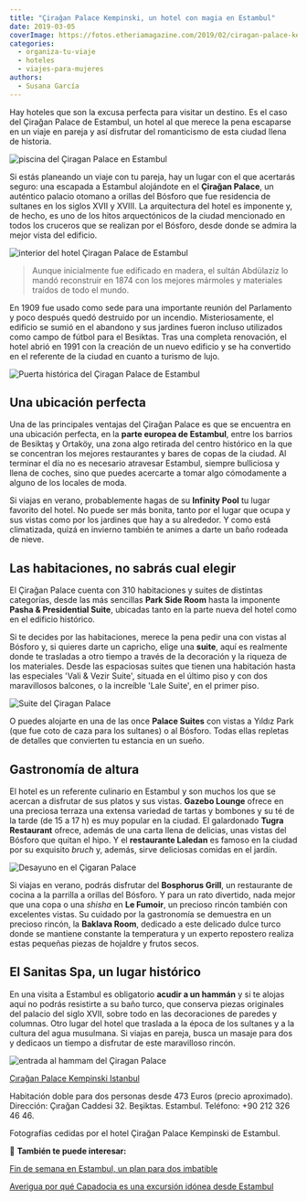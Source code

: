 ```yaml
---
title: "Çirağan Palace Kempinski, un hotel con magia en Estambul"
date: 2019-03-05
coverImage: https://fotos.etheriamagazine.com/2019/02/ciragan-palace-kempinski-istanbul-exterior.jpg
categories: 
  - organiza-tu-viaje
  - hoteles
  - viajes-para-mujeres
authors: 
  - Susana García
---
```


Hay hoteles que son la excusa perfecta para visitar un destino. Es el caso del Çirağan 
Palace de Estambul, un hotel al que merece la pena escaparse en un viaje en pareja y así 
disfrutar del romanticismo de esta ciudad llena de historia. 

![piscina del Çiragan Palace en Estambul](https://fotos.etheriamagazine.com/2019/02/ciragan-palace-kempinski-istanbul-exterior.jpg "Vistas del Bósforo desde el Çirağan Palace.")

Si estás planeando un viaje con tu pareja, hay un lugar con el que acertarás seguro: una 
escapada a Estambul alojándote en el **Çirağan Palace**, un auténtico palacio otomano a 
orillas del Bósforo que fue residencia de sultanes en los siglos XVII y XVIII. La 
arquitectura del hotel es imponente y, de hecho, es uno de los hitos arquectónicos de la 
ciudad mencionado en todos los cruceros que se realizan por el Bósforo, desde donde se 
admira la mejor vista del edificio. 

![interior del hotel Çiragan Palace de Estambul](https://fotos.etheriamagazine.com/2019/02/Çiragan-Palace-Gate.jpg "Entrada de la zona del palacio del Çirağan Palace de Estambul.")

> Aunque inicialmente fue edificado en madera, el sultán Abdülaziz lo mandó reconstruir en 
> 1874 con los mejores mármoles y materiales traídos de todo el mundo. 

En 1909 fue usado como sede para una importante reunión del Parlamento y poco después 
quedó destruido por un incendio. Misteriosamente, el edificio se sumió en el abandono y 
sus jardines fueron incluso utilizados como campo de fútbol para el Besiktas. Tras una 
completa renovación, el hotel abrió en 1991 con la creación de un nuevo edificio y se ha 
convertido en el referente de la ciudad en cuanto a turismo de lujo. 

![Puerta histórica del Çiragan Palace de Estambul](https://fotos.etheriamagazine.com/2019/02/Ciragan-Palace-Kempinski-Istanbul-atardecer.jpg "Exterior del hotel, con una de las puertas del palacio.")

## Una ubicación perfecta

Una de las principales ventajas del Çirağan Palace es que se encuentra en una ubicación 
perfecta, en la **parte europea de Estambul**, entre los barrios de Besiktaş y Ortaköy, 
una zona algo retirada del centro histórico en la que se concentran los mejores 
restaurantes y bares de copas de la ciudad. Al terminar el día no es necesario atravesar 
Estambul, siempre bulliciosa y llena de coches, sino que puedes acercarte a tomar algo 
cómodamente a alguno de los locales de moda. 

Si viajas en verano, probablemente hagas de su **Infinity Pool** tu lugar favorito del 
hotel. No puede ser más bonita, tanto por el lugar que ocupa y sus vistas como por los 
jardines que hay a su alrededor. Y como está climatizada, quizá en invierno también te 
animes a darte un baño rodeada de nieve. 

## Las habitaciones, no sabrás cual elegir

El Çirağan Palace cuenta con 310 habitaciones y suites de distintas categorías, desde 
las más sencillas **Park Side Room** hasta la imponente **Pasha & Presidential Suite**, 
ubicadas tanto en la parte nueva del hotel como en el edificio histórico. 

Si te decides por las habitaciones, merece la pena pedir una con vistas al Bósforo y, si 
quieres darte un capricho, elige una **suite**, aquí es realmente donde te trasladas a 
otro tiempo a través de la decoración y la riqueza de los materiales. Desde las 
espaciosas suites que tienen una habitación hasta las especiales 'Vali & Vezir Suite', 
situada en el último piso y con dos maravillosos balcones, o la increíble 'Lale Suite', 
en el primer piso. 

![Suite del Çiragan Palace](https://fotos.etheriamagazine.com/2019/02/çiragan-palace-sultan-suite.jpg "Una de las habitaciones de la Sultan Suite.")

O puedes alojarte en una de las once **Palace Suites** con vistas a Yıldız Park (que fue 
coto de caza para los sultanes) o al Bósforo. Todas ellas repletas de detalles que 
convierten tu estancia en un sueño. 

## Gastronomía de altura

El hotel es un referente culinario en Estambul y son muchos los que se acercan a 
disfrutar de sus platos y sus vistas. **Gazebo Lounge** ofrece en una preciosa terraza 
una extensa variedad de tartas y bombones y su té de la tarde (de 15 a 17 h) es muy 
popular en la ciudad. El galardonado **Tugra Restaurant** ofrece, además de una carta 
llena de delicias, unas vistas del Bósforo que quitan el hipo. Y el **restaurante 
Laledan** es famoso en la ciudad por su exquisito _bruch_ y, además, sirve deliciosas 
comidas en el jardín. 

![Desayuno en el Çigaran Palace](https://fotos.etheriamagazine.com/2019/02/Çiragan-Palace-Laledan-Restaurant.jpg "Brunch en el Laledan Restaurant.")

Si viajas en verano, podrás disfrutar del **Bosphorus Grill**, un restaurante de cocina 
a la parrilla a orillas del Bósforo. Y para un rato divertido, nada mejor que una copa o 
una _shisha_ en **Le Fumoir**, un precioso rincón también con excelentes vistas. Su 
cuidado por la gastronomía se demuestra en un precioso rincón, la **Baklava Room**, 
dedicado a este delicado dulce turco donde se mantiene constante la temperatura y un 
experto repostero realiza estas pequeñas piezas de hojaldre y frutos secos. 

## El Sanitas Spa, un lugar histórico

En una visita a Estambul es obligatorio **acudir a un hammán** y si te alojas aquí no 
podrás resistirte a su baño turco, que conserva piezas originales del palacio del siglo 
XVII, sobre todo en las decoraciones de paredes y columnas. Otro lugar del hotel que 
traslada a la época de los sultanes y a la cultura del agua musulmana. Si viajas en 
pareja, busca un masaje para dos y dedicaos un tiempo a disfrutar de este maravilloso 
rincón. 

![entrada al hammam del Çiragan Palace](https://fotos.etheriamagazine.com/2019/02/Çiragan-Palace-Hamam.jpg "Hamman Sanitas Spa.")

[Çırağan Palace Kempinski 
Istanbul](https://www.kempinski.com/en/istanbul/ciragan-palace/) 

Habitación doble para dos personas desde 473 Euros (precio aproximado). Dirección: 
Çırağan Caddesi 32. Beşiktas. Estambul. Teléfono: +90 212 326 46 46. 

Fotografías cedidas por el hotel Çirağan Palace Kempinski de Estambul. 

📌 **También te puede interesar:** 

[Fin de semana en Estambul, un plan para dos 
imbatible](https://etheriamagazine.com/2018/05/03/fin-de-semana-romantico-en-estambul/) 

[Averigua por qué Capadocia es una excursión idónea desde 
Estambul](https://etheriamagazine.com/2022/04/22/excursion-a-capadocia/)
